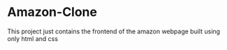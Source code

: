 # Amazon-Clone
This project just contains the frontend of the amazon webpage built using only html and css 

